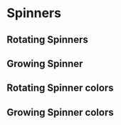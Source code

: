 # Spinners

## Rotating Spinners

<code-preview>
  <template>
    <div class="inline-block w-8 h-8 border-4 border-gray-800 rounded-full border-t-transparent animate-spin" role="status">
      <span class="sr-only">Loading...</span>
    </div>
    <div class="inline-block w-8 h-8 border-4 border-gray-800 rounded-full border-t-transparent border-r-transparent animate-spin" role="status">
      <span class="sr-only">Loading...</span>
    </div>
    <div class="inline-block w-8 h-8 border-4 border-gray-800 rounded-full border-t-transparent border-r-transparent border-b-transparent animate-spin" role="status">
      <span class="sr-only">Loading...</span>
    </div>
    <div class="inline-block w-8 h-8 border-4 border-gray-800 rounded-full border-t-transparent border-b-transparent animate-spin" role="status">
      <span class="sr-only">Loading...</span>
    </div>
  </template>
</code-preview>

## Growing Spinner

<code-preview>
  <template>
    <div class="inline-block w-4 h-4 m-2 bg-gray-800 rounded-full animate-ping" role="status">
      <span class="sr-only">Loading...</span>
    </div>
  </template>
</code-preview>

## Rotating Spinner colors

<code-preview>
  <template>
    <div class="inline-block w-8 h-8 border-4 border-blue-500 rounded-full border-t-transparent animate-spin" role="status">
      <span class="sr-only">Loading...</span>
    </div>
    <div class="inline-block w-8 h-8 border-4 border-gray-500 rounded-full border-t-transparent animate-spin" role="status">
      <span class="sr-only">Loading...</span>
    </div>
    <div class="inline-block w-8 h-8 border-4 border-green-500 rounded-full border-t-transparent animate-spin" role="status">
      <span class="sr-only">Loading...</span>
    </div>
    <div class="inline-block w-8 h-8 border-4 border-red-500 rounded-full border-t-transparent animate-spin" role="status">
      <span class="sr-only">Loading...</span>
    </div>
    <div class="inline-block w-8 h-8 border-4 border-yellow-500 rounded-full border-t-transparent animate-spin" role="status">
      <span class="sr-only">Loading...</span>
    </div>
    <div class="inline-block w-8 h-8 border-4 border-teal-500 rounded-full border-t-transparent animate-spin" role="status">
      <span class="sr-only">Loading...</span>
    </div>
    <div class="inline-block w-8 h-8 border-4 border-gray-200 rounded-full border-t-transparent animate-spin" role="status">
      <span class="sr-only">Loading...</span>
    </div>
    <div class="inline-block w-8 h-8 border-4 border-gray-800 rounded-full border-t-transparent animate-spin" role="status">
      <span class="sr-only">Loading...</span>
    </div>
  </template>
</code-preview>

## Growing Spinner colors

<code-preview>
  <template>
    <div class="inline-block w-4 h-4 m-2 bg-blue-500 rounded-full animate-ping" role="status">
      <span class="sr-only">Loading...</span>
    </div>
    <div class="inline-block w-4 h-4 m-2 bg-gray-500 rounded-full animate-ping" role="status">
      <span class="sr-only">Loading...</span>
    </div>
    <div class="inline-block w-4 h-4 m-2 bg-green-500 rounded-full animate-ping" role="status">
      <span class="sr-only">Loading...</span>
    </div>
    <div class="inline-block w-4 h-4 m-2 bg-red-500 rounded-full animate-ping" role="status">
      <span class="sr-only">Loading...</span>
    </div>
    <div class="inline-block w-4 h-4 m-2 bg-yellow-500 rounded-full animate-ping" role="status">
      <span class="sr-only">Loading...</span>
    </div>
    <div class="inline-block w-4 h-4 m-2 bg-teal-500 rounded-full animate-ping" role="status">
      <span class="sr-only">Loading...</span>
    </div>
    <div class="inline-block w-4 h-4 m-2 bg-gray-200 rounded-full animate-ping" role="status">
      <span class="sr-only">Loading...</span>
    </div>
    <div class="inline-block w-4 h-4 m-2 bg-gray-800 rounded-full animate-ping" role="status">
      <span class="sr-only">Loading...</span>
    </div>
  </template>
</code-preview>
